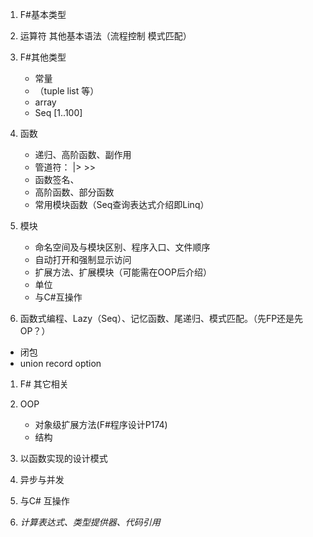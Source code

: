 1. F#基本类型

2. 运算符 其他基本语法（流程控制 模式匹配）

3. F#其他类型
   - 常量
   - （tuple list 等）
   - array
   - Seq [1..100]

4. 函数  
   - 递归、高阶函数、副作用
   - 管道符： |>  >>
   - 函数签名、
   - 高阶函数、部分函数    
   - 常用模块函数（Seq查询表达式介绍即Linq）

5. 模块
   - 命名空间及与模块区别、程序入口、文件顺序
   - 自动打开和强制显示访问
   - 扩展方法、扩展模块（可能需在OOP后介绍）
   - 单位
   - 与C#互操作

6. 函数式编程、Lazy（Seq）、记忆函数、尾递归、模式匹配。（先FP还是先OP？）

- 闭包
- union record option

1. F# 其它相关

2. OOP
   - 对象级扩展方法(F#程序设计P174)    
   - 结构 

3. 以函数实现的设计模式

4. 异步与并发

5. 与C# 互操作

6. *计算表达式、类型提供器、代码引用*
